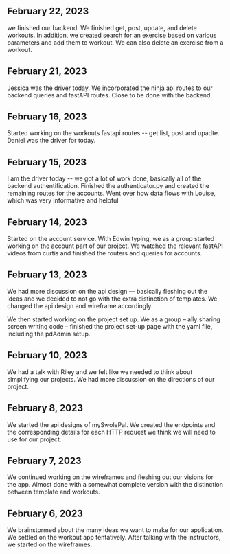 ## February 22, 2023
we finished our backend. We finished get, post, update, and delete workouts. In addition, we created search for an exercise based on various parameters and add them to workout. We can also delete an exercise from a workout.

## February 21, 2023
Jessica was the driver today. We incorporated the ninja api routes to our backend queries and fastAPI routes. Close to be done with the backend.

## February 16, 2023
Started working on the workouts fastapi routes -- get list, post and upadte. Daniel was the driver for today.

## February 15, 2023
I am the driver today -- we got a lot of work done, basically all of the backend authentification. Finished the authenticator.py and created the remaining routes for the accounts. Went over how data flows with Louise, which was very informative and helpful

## February 14, 2023
Started on the account service. With Edwin typing, we as a group started working on the account part of our project. We watched the relevant fastAPI videos from curtis and finished the routers and queries for accounts.


## February 13, 2023
We had more discussion on the api design — basically fleshing out the ideas and we decided to not go with the extra distinction of templates. We changed the api design and wireframe accordingly.


We then started working on the project set up. We as a group – ally sharing screen writing code – finished the project set-up page with the yaml file, including the pdAdmin setup.


## February 10, 2023
We had a talk with Riley and we felt like we needed to think about simplifying our projects. We had more discussion on the directions of our project.


## February 8, 2023
We started the api designs of mySwolePal. We created the endpoints and the corresponding details for each HTTP request we think we will need to use for our project.


## February 7, 2023
We continued working on the wireframes and fleshing out our visions for the app. Almost done with a somewhat complete version with the distinction between template and workouts.


## February 6, 2023
We brainstormed about the many ideas we want to make for our application. We settled on the workout app tentatively. After talking with the instructors, we started on the wireframes.
